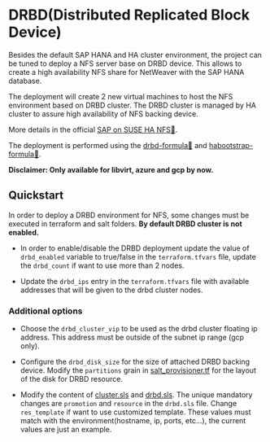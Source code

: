 # DRBD(Distributed Replicated Block Device)

Besides the default SAP HANA and HA cluster environment, the project can be tuned to deploy a NFS server base on DRBD device. This allows to create a high availability NFS share for NetWeaver with the SAP HANA database.

The deployment will create 2 new virtual machines to host the NFS environment based on DRBD cluster. The DRBD cluster is managed by HA cluster to assure high availability of NFS backing device.

More details in the official [SAP on SUSE HA NFS🔗](https://docs.microsoft.com/en-us/azure/virtual-machines/workloads/sap/high-availability-guide-suse-nfs).

The deployment is performed using the [drbd-formula🔗](https://github.com/SUSE/drbd-formula) and [habootstrap-formula🔗](https://github.com/SUSE/habootstrap-formula).

**Disclaimer: Only available for libvirt, azure and gcp by now.**

## Quickstart

In order to deploy a DRBD environment for NFS, some changes must be executed in terraform and salt folders. **By default DRBD cluster is not enabled.**

- In order to enable/disable the DRBD deployment update the value of `drbd_enabled` variable to true/false in the `terraform.tfvars` file, update the `drbd_count` if want to use more than 2 nodes.

- Update the `drbd_ips` entry in the `terraform.tfvars` file with available addresses that will be given to the drbd cluster nodes.

### Additional options

- Choose the `drbd_cluster_vip` to be used as the drbd cluster floating ip address. This address must be outside of the subnet ip range (gcp only).

- Configure the `drbd_disk_size` for the size of attached DRBD backing device. Modify the `partitions` grain in [salt_provisioner.tf](../libvirt/modules/drbd_node/salt_provisioner.tf) for the layout of the disk for DRBD resource.

- Modify the content of [cluster.sls](../pillar/drbd/cluster.sls) and [drbd.sls](../pillar/drbd/drbd.sls). The unique mandatory changes are `promotion` and `resource` in the `drbd.sls` file. Change `res_template` if want to use customized template. These values must match with the environment(hostname, ip, ports, etc...), the current values are just an example.
